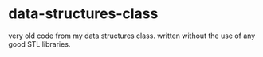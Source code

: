 # data-structures-class
very old code from my data structures class. written without the use of any good STL libraries. 
